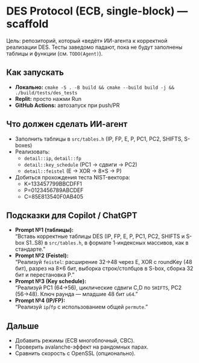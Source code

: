 # DES Protocol (ECB, single-block) — scaffold

Цель: репозиторий, который «ведёт» ИИ-агента к корректной реализации DES.
Тесты заведомо падают, пока не будут заполнены таблицы и функции (см. `TODO(Agent)`).

## Как запускать
- **Локально:** `cmake -S . -B build && cmake --build build -j && ./build/tests/des_tests`
- **Replit:** просто нажми Run
- **GitHub Actions:** автозапуск при push/PR

## Что должен сделать ИИ-агент
- Заполнить таблицы в `src/tables.h` (IP, FP, E, P, PC1, PC2, SHIFTS, S-boxes)
- Реализовать:
  - `detail::ip`, `detail::fp`
  - `detail::key_schedule` (PC1 → сдвиги → PC2)
  - `detail::feistel` (E → XOR → 8×S → P)
- Добиться прохождения теста NIST-вектора:
  - K=133457799BBCDFF1
  - P=0123456789ABCDEF
  - C=85E813540F0AB405

## Подсказки для Copilot / ChatGPT
- **Prompt №1 (таблицы):**  
  “Вставь корректные таблицы DES (IP, FP, E, P, PC1, PC2, SHIFTS и S-box S1..S8) в `src/tables.h`, в формате 1-индексных массивов, как в стандарте.”
- **Prompt №2 (Feistel):**  
  “Реализуй `feistel`: расширение 32→48 через E, XOR с roundKey (48 бит), разрез на 8×6 бит, выборка строк/столбцов в S-box, сборка 32 бит и перестановка P.”
- **Prompt №3 (Key schedule):**  
  “Реализуй PC1 (64→56), циклические сдвиги C,D по `SHIFTS`, PC2 (56→48). Ключ раунда — младшие 48 бит `u64`.”
- **Prompt №4 (IP/FP):**  
  “Реализуй `ip`/`fp` с использованием общей `permute`.”

## Дальше
- Добавить режимы (ECB многоблочный, CBC).
- Проверить avalanche-эффект на рандомных парах.
- Сравнить скорость с OpenSSL (опционально).
